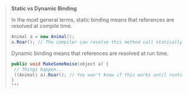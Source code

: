 > **Static vs Dynamic Binding**
>
> In the most general terms, static binding means that references are resolved at compile time.
> ```java
> Animal a = new Animal();
> a.Roar(); // The compiler can resolve this method call statically.
> ```
> Dynamic binding means that references are resolved at run time.
> ```java
> public void MakeSomeNoise(object a) {
>  // Things happen...
>  ((Animal) a).Roar(); // You won't know if this works until runtime!
> }
> '''